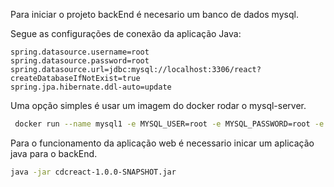 Para iniciar o projeto backEnd é necesario um banco de dados mysql.


Segue as configurações de conexão da aplicação Java:

```
spring.datasource.username=root
spring.datasource.password=root
spring.datasource.url=jdbc:mysql://localhost:3306/react?createDatabaseIfNotExist=true
spring.jpa.hibernate.ddl-auto=update
```


Uma opção simples é usar um imagem do docker rodar o mysql-server.
```sh
 docker run --name mysql1 -e MYSQL_USER=root -e MYSQL_PASSWORD=root -e MYSQL_DATABASE=homedb -p 3306:3306 -d mysql/mysql-server:5.7 
```

Para o funcionamento da aplicação web é necessario inicar um aplicação java para o backEnd. 
```sh
java -jar cdcreact-1.0.0-SNAPSHOT.jar
```
